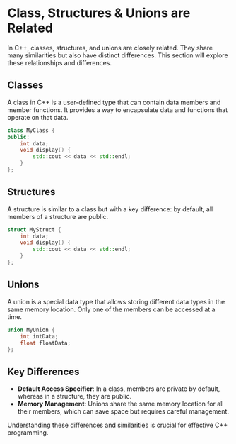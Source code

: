 # Class, Structures & Unions are Related

In C++, classes, structures, and unions are closely related. They share many similarities but also have distinct differences. This section will explore these relationships and differences.

## Classes

A class in C++ is a user-defined type that can contain data members and member functions. It provides a way to encapsulate data and functions that operate on that data.

```cpp
class MyClass {
public:
    int data;
    void display() {
        std::cout << data << std::endl;
    }
};
```

## Structures

A structure is similar to a class but with a key difference: by default, all members of a structure are public.

```cpp
struct MyStruct {
    int data;
    void display() {
        std::cout << data << std::endl;
    }
};
```

## Unions

A union is a special data type that allows storing different data types in the same memory location. Only one of the members can be accessed at a time.

```cpp
union MyUnion {
    int intData;
    float floatData;
};
```

## Key Differences

- **Default Access Specifier**: In a class, members are private by default, whereas in a structure, they are public.
- **Memory Management**: Unions share the same memory location for all their members, which can save space but requires careful management.

Understanding these differences and similarities is crucial for effective C++ programming.
